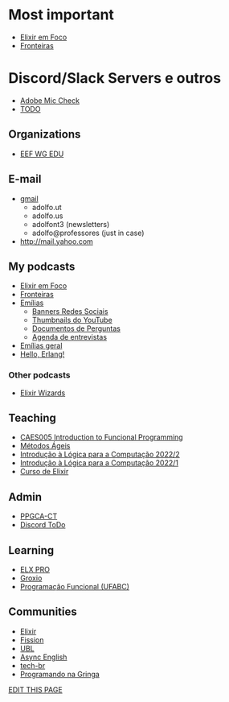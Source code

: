 # Most important

- [Elixir em Foco](https://discord.com/channels/811620243528744984/811620243528744987)
- [Fronteiras](https://discord.com/channels/705550536887369738/728004321123237949)



# Discord/Slack Servers e outros

- [Adobe Mic Check](https://podcast.adobe.com/miccheck)
- [TODO](https://docs.google.com/document/d/1sF30vWSuwBxolGvtAv-Mhatv9sUIYCmd2WKxWd_Dzak/edit)

## Organizations

- [EEF WG EDU](https://app.slack.com/client/TETFVSQ69/G01Q7KGPZEJ?selected_team_id=TETFVSQ69)

## E-mail
 - [gmail](http://gmail.com)
   - adolfo.ut
   - adolfo.us
   - adolfont3 (newsletters)
   - adolfo@professores (just in case)
 - http://mail.yahoo.com 

## My podcasts

- [Elixir em Foco](https://discord.com/channels/811620243528744984/811620243528744987)
- [Fronteiras](https://discord.com/channels/705550536887369738/728004321123237949)
- [Emílias](https://discord.com/channels/852660535924752425/852902131879116830)
  - [Banners Redes Sociais](https://drive.google.com/drive/u/6/folders/1q5UMBN3AVyquItto3uVxuOfCajc7Gei8)
  - [Thumbnails do YouTube](https://drive.google.com/drive/u/6/folders/1QY12vTbFiT8i9zVs10OWU4JcMAw9mTQ2)
  - [Documentos de Perguntas](https://drive.google.com/drive/u/6/folders/1dX7qRYy1pVVd6ws7tYxPdOFXO_Cbkv_Z)
  - [Agenda de entrevistas](https://docs.google.com/spreadsheets/d/1iYv-0VCS6rsKSQvPiyvZCD-WuyWhMp1PiidlLnyUe7E/edit?usp=sharing)
- [Emílias geral](https://discord.com/channels/832616903029424128/832616904292040726)
- [Hello, Erlang!](https://app.slack.com/client/T055DJ9UH/C030FM2VA8N?selected_team_id=TETFVSQ69)

### Other podcasts

- [Elixir Wizards](https://discord.com/channels/775455703770988585/775455703770988588)

## Teaching
- [CAES005 Introduction to Funcional Programming](https://discord.com/channels/1017402912684638329/1017402913213128726)
- [Métodos Ágeis](https://discord.com/channels/947507512385634314/947507512385634316)
- [Introdução à Lógica para a Computação 2022/2](https://discord.com/channels/1004412820697382942/1004412822740021321)
- [Introdução à Lógica para a Computação 2022/1](https://discord.com/channels/949342565008801822/949342565474385982)
- [Curso de Elixir](https://discord.com/channels/949287259767709737/949287260518481952)

## Admin

- [PPGCA-CT](https://discord.com/channels/809821978880901130/809821978880901133)
- [Discord ToDo](https://discord.com/channels/692501884426125443/888503995994345492)

## Learning

- [ELX PRO](https://discord.com/channels/790531089885691944/853933895934017546)
- [Groxio](https://discord.com/channels/761652621173325824/761652621173325830)
- [Programação Funcional (UFABC)](https://discord.com/channels/613778911100403713/613778911683280967)

## Communities

- [Elixir](https://discord.com/channels/269508806759809042/269932047202648064)
- [Fission](https://discord.com/channels/478735028319158273/489681919815057408)
- [UBL]()
- [Async English](https://discord.com/channels/954741375725883432/954741378015957035)
- [tech-br](https://discord.com/channels/936020733027577966/946945891812655134)
- [Programando na Gringa](https://discord.com/channels/946963262640103494/946964780114116638)


[EDIT THIS PAGE](https://github.com/adolfont/adolfont.github.io/blob/master/admin/discord.md)
